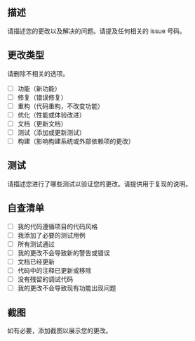 ## 描述

请描述您的更改以及解决的问题。请提及任何相关的 issue 号码。

## 更改类型

请删除不相关的选项。

- [ ] 功能（新功能）
- [ ] 修复（错误修复）
- [ ] 重构（代码重构，不改变功能）
- [ ] 优化（性能或体验改进）
- [ ] 文档（更新文档）
- [ ] 测试（添加或更新测试）
- [ ] 构建（影响构建系统或外部依赖项的更改）

## 测试

请描述您进行了哪些测试以验证您的更改。请提供用于复现的说明。

## 自查清单

- [ ] 我的代码遵循项目的代码风格
- [ ] 我添加了必要的测试用例
- [ ] 所有测试通过
- [ ] 我的更改不会导致新的警告或错误
- [ ] 文档已经更新
- [ ] 代码中的注释已更新或移除
- [ ] 没有残留的调试代码
- [ ] 我的更改不会导致现有功能出现问题

## 截图

如有必要，添加截图以展示您的更改。 